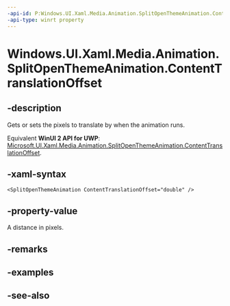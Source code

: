 ```yaml
---
-api-id: P:Windows.UI.Xaml.Media.Animation.SplitOpenThemeAnimation.ContentTranslationOffset
-api-type: winrt property
---
```


<!-- Property syntax
public double ContentTranslationOffset { get;  set; }
-->

# Windows.UI.Xaml.Media.Animation.SplitOpenThemeAnimation.ContentTranslationOffset

## -description
Gets or sets the pixels to translate by when the animation runs.

Equivalent **WinUI 2 API for UWP**: [Microsoft.UI.Xaml.Media.Animation.SplitOpenThemeAnimation.ContentTranslationOffset](/windows/winui/api/microsoft.ui.xaml.media.animation.splitopenthemeanimation.contenttranslationoffset).

## -xaml-syntax
```xaml
<SplitOpenThemeAnimation ContentTranslationOffset="double" />
```


## -property-value
A distance in pixels.

## -remarks

## -examples

## -see-also

